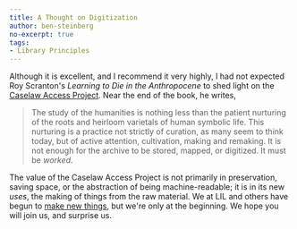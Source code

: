 ```yaml
---
title: A Thought on Digitization
author: ben-steinberg
no-excerpt: true
tags:
- Library Principles
---
```

Although it is excellent, and I recommend it very highly, 
I had not expected Roy Scranton's _Learning to Die in the
Anthropocene_ to shed light on the [Caselaw Access
Project](https://case.law/). Near the end of the book, he writes,

> The study of the humanities is nothing less than the patient
> nurturing of the roots and heirloom varietals of human symbolic
> life. This nurturing is a practice not strictly of curation, as many
> seem to think today, but of active attention, cultivation, making
> and remaking. It is not enough for the archive to be stored, mapped,
> or digitized. It must be _worked_.

The value of the Caselaw Access Project is not primarily in
preservation, saving space, or the abstraction of being
machine-readable; it is in its new _uses_, the making of things from
the raw material. We at LIL and others have begun to [make new
things](https://case.law/gallery/), but we're only at the
beginning. We hope you will join us, and surprise us.
